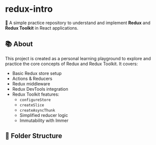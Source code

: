 # redux-intro

🚀 A simple practice repository to understand and implement **Redux** and **Redux Toolkit** in React applications.

## 📚 About

This project is created as a personal learning playground to explore and practice the core concepts of Redux and Redux Toolkit. It covers:

- Basic Redux store setup
- Actions & Reducers
- Redux middleware
- Redux DevTools integration
- Redux Toolkit features:
  - `configureStore`
  - `createSlice`
  - `createAsyncThunk`
  - Simplified reducer logic
  - Immutability with Immer

## 📁 Folder Structure

